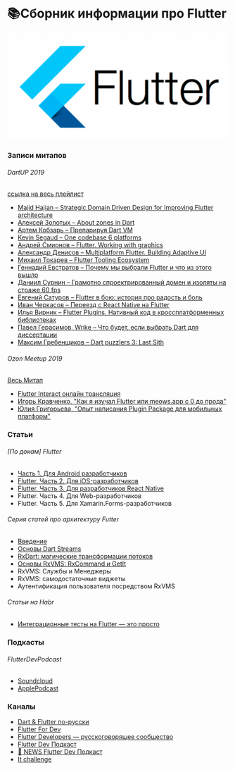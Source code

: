 
# 📚Сборник информации про Flutter #

![FlutterInfo](/assets/logo.png)

### Записи митапов ###

###### DartUP 2019
[ссылка на весь плейлист](https://www.youtube.com/playlist?list=PLxcvsYzLfaTAH4U-_eGzaO_H6IvuJdLKD)
* [Majid Hajian – Strategic Domain Driven Design for Improving Flutter architecture](https://youtu.be/mdBUCOVP6IM)
* [Алексей Золотых – About zones in Dart](https://youtu.be/QIEhkvYRVNg)
* [Артем Кобзарь – Препарируя Dart VM](https://youtu.be/JKvmwOuqVWI)
* [Kevin Segaud – One codebase 6 platforms](https://youtu.be/wNwo0IFaINI)
* [Андрей Смирнов – Flutter. Working with graphics](https://youtu.be/qm9y3lOEovs)
* [Александр Денисов – Multiplatform Flutter. Building Adaptive UI](https://youtu.be/AoOBtK3YUj4)
* [Михаил Токарев – Flutter Tooling Ecosystem](https://youtu.be/f6JCezSqVH4)
* [Геннадий Евстратов – Почему мы выбрали Flutter и что из этого вышло](https://youtu.be/PD6OwajKc8c)
* [Даниил Сурнин – Грамотно спроектрированный домен и изоляты на страже 60 fps](https://youtu.be/_lyESd-fLWM)
* [Евгений Сатуров – Flutter в бою: история про радость и боль](https://youtu.be/LfBLKCZuty0)
* [Иван Черкасов – Переезд с React Native на Flutter](https://youtu.be/f8TE3_uqO9Q)
* [Илья Вирник – Flutter Plugins. Нативный код в кроссплатформенных библиотеках](https://youtu.be/SBDIeMo4e9E)
* [Павел Герасимов, Wrike – Что будет, если выбрать Dart для диссертации](https://youtu.be/viz29imnFlc)
* [Максим Гребенщиков – Dart puzzlers 3: Last Sith](https://youtu.be/aV8Xz-T86qk)

###### Ozon Meetup 2019
[Весь Митап](https://www.youtube.com/watch?v=_KMgVJ0mOmw)
* [Flutter Interact онлайн трансляция](https://www.youtube.com/watch?v=O883nCgz7wk)
* [Игорь Кравченко, "Как я изучал Flutter или meows.app с 0 до прода"](https://youtu.be/97IPmkXL2Sc)
* [Юлия Григорьева, "Опыт написания Plugin Package для мобильных платформ"](https://youtu.be/Pmxv-OZH0IU)


### Статьи ###

###### [По докам] Flutter
* [Часть 1. Для Android разработчиков](https://habr.com/ru/company/funcorp/blog/442432/)
* [Flutter. Часть 2. Для iOS-разработчиков](https://habr.com/ru/company/funcorp/blog/477182/)
* [Flutter. Часть 3. Для разработчиков React Native](https://habr.com/ru/company/funcorp/blog/484284/)
* Flutter. Часть 4. Для Web-разработчиков
* Flutter. Часть 5. Для Xamarin.Forms-разработчиков

###### Серия статей про архитектуру Futter
- [Введение](https://habr.com/ru/post/448776/)
- [Основы Dart Streams](https://habr.com/ru/post/450950/)
- [RxDart: магические трансформации потоков](https://habr.com/ru/post/451292/)
- [Основы RxVMS: RxCommand и GetIt](https://habr.com/ru/post/449872/)
- RxVMS: Службы и Менеджеры
- RxVMS: самодостаточные виджеты
- Аутентификация пользователя посредством RxVMS  

###### Статьи на Habr
- [Интеграционные тесты на Flutter — это просто](https://habr.com/ru/post/483468/)



### Подкасты ###
###### FlutterDevPodcast
- [Soundcloud](https://youtu.be/aV8Xz-T86qk) 
- [ApplePodcast](https://podcasts.apple.com/ru/podcast/flutter-dev-podcast/id1451068853)

### Каналы ###
- [Dart & Flutter по-русски](https://t.me/rudart)
- [Flutter For Dev](https://t.me/FlutterDevRu)
- [Flutter Developers — русскоговорящее сообщество](https://t.me/flutter_rus)
- [Flutter Dev Подкаст](https://t.me/flutterdevpodcast)
- [🗽 NEWS Flutter Dev Подкаст](https://t.me/flutterdevpodcast_news)
- [It challenge](https://t.me/It_challenge)

